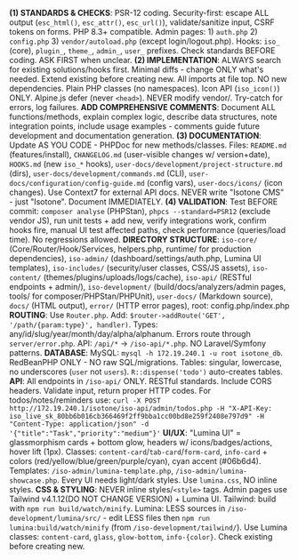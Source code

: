 **(1) STANDARDS & CHECKS**: PSR-12 coding. Security-first: escape ALL output (`esc_html()`, `esc_attr()`, `esc_url()`), validate/sanitize input, CSRF tokens on forms. PHP 8.3+ compatible. Admin pages: 1) `auth.php` 2) `config.php` 3) `vendor/autoload.php` (except login/logout.php). Hooks: `iso_` (core), `plugin_`, `theme_`, `admin_`, `user_` prefixes. Check standards BEFORE coding. ASK FIRST when unclear.
**(2) IMPLEMENTATION**: ALWAYS search for existing solutions/hooks first. Minimal diffs - change ONLY what's needed. Extend existing before creating new. All imports at file top. NO new dependencies. Plain PHP classes (no namespaces). Icon API (`iso_icon()`) ONLY. Alpine.js defer (never `<head>`). NEVER modify vendor/. Try-catch for errors, log failures. **ADD COMPREHENSIVE COMMENTS**: Document ALL functions/methods, explain complex logic, describe data structures, note integration points, include usage examples - comments guide future development and documentation generation.
**(3) DOCUMENTATION**: Update AS YOU CODE - PHPDoc for new methods/classes. Files: `README.md` (features/install), `CHANGELOG.md` (user-visible changes w/ version+date), `HOOKS.md` (new `iso_*` hooks), `user-docs/development/project-structure.md` (dirs), `user-docs/development/commands.md` (CLI), `user-docs/configuration/config-guide.md` (config vars), `user-docs/icons/` (icon changes). Use Context7 for external API docs. NEVER write "Isotone CMS" - just "Isotone". Document IMMEDIATELY.
**(4) VALIDATION**: Test BEFORE commit: `composer analyse` (PHPStan), `phpcs --standard=PSR12` (exclude vendor JS), run unit tests + add new, verify integrations work, confirm hooks fire, manual UI test affected paths, check performance (queries/load time). No regressions allowed.
**DIRECTORY STRUCTURE**: `iso-core/` (Core/Router/Hook/Services, helpers.php, runtime/ for production dependencies), `iso-admin/` (dashboard/settings/auth.php, Lumina UI templates), `iso-includes/` (security/user classes, CSS/JS assets), `iso-content/` (themes/plugins/uploads/logs/cache), `iso-api/` (RESTful endpoints + admin/), `iso-development/` (build/docs/analyzers/admin pages, tools/ for composer/PHPStan/PHPUnit), `user-docs/` (Markdown source), `docs/` (HTML output), `error/` (HTTP error pages), root: config.php/index.php
**ROUTING**: Use `Router.php`. Add: `$router->addRoute('GET', '/path/{param:type}', handler)`. Types: any/id/slug/year/month/day/alpha/alphanum. Errors route through `server/error.php`. API: `/api/*` → `/iso-api/*.php`. NO Laravel/Symfony patterns.
**DATABASE**: MySQL: `mysql -h 172.19.240.1 -u root isotone_db`. RedBeanPHP ONLY - NO raw SQL/migrations. Tables: singular, lowercase, no underscores (`user` not `users`). `R::dispense('todo')` auto-creates tables.
**API**: All endpoints in `/iso-api/` ONLY. RESTful standards. Include CORS headers. Validate input, return proper HTTP codes. For todos/notes/reminders use: `curl -X POST http://172.19.240.1/isotone/iso-api/admin/todos.php -H "X-API-Key: iso_live_sk_80bb6b016cb366469f2ff9bba1cc00bd8e259f2408e797d9" -H "Content-Type: application/json" -d '{"title":"Task","priority":"medium"}'`
**UI/UX**: "Lumina UI" = glassmorphism cards + bottom glow, headers w/ icons/badges/actions, hover lift (1px). Classes: `content-card`/`tab-card`/`form-card`, `info-card` + colors (red/yellow/blue/green/purple/cyan), cyan accent (#06b6d4). Templates: `/iso-admin/lumina-template.php`, `/iso-admin/lumina-showcase.php`. Every UI needs light/dark styles. Use `lumina.css`, NO inline styles.
**CSS & STYLING**: NEVER inline styles/`<style>` tags. Admin pages use Tailwind v4.1.12(DO NOT CHANGE VERSION) + Lumina UI. Tailwind: build with `npm run build/watch/minify`. Lumina: LESS sources in `/iso-development/lumina/src/` - edit LESS files then `npm run lumina:build/watch/minify` (from `/iso-development/tailwind/`). Use Lumina classes: `content-card`, `glass`, `glow-bottom`, `info-{color}`. Check existing before creating new.